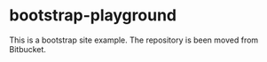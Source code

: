# bootstrap-playground
This is a bootstrap site example.
The repository is been moved from Bitbucket.
